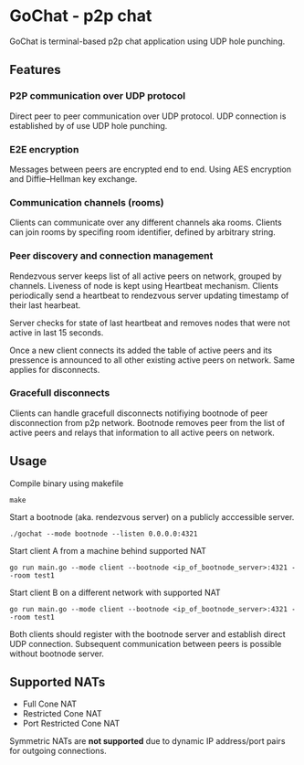# GoChat - p2p chat

GoChat is terminal-based p2p chat application using UDP hole punching.

## Features

### P2P communication over UDP protocol

Direct peer to peer communication over UDP protocol. UDP connection is established by of use UDP hole punching.

### E2E encryption

Messages between peers are encrypted end to end. Using AES encryption and Diffie–Hellman key exchange.

### Communication channels (rooms)

Clients can communicate over any different channels aka rooms. Clients can join rooms by specifing room identifier, defined by arbitrary string.

### Peer discovery and connection management

Rendezvous server keeps list of all active peers on network, grouped by channels.
Liveness of node is kept using Heartbeat mechanism. Clients periodically send a heartbeat to rendezvous server updating timestamp of their last hearbeat.

Server checks for state of last heartbeat and removes nodes that were not active in last 15 seconds.

Once a new client connects its added the table of active peers and its pressence is announced to all other existing active peers on network. Same applies for disconnects.


### Gracefull disconnects

Clients can handle gracefull disconnects notifiying bootnode of peer disconnection from p2p network. Bootnode removes peer from the list of active peers and relays that information to all active peers on network.

## Usage

Compile binary using makefile

```
make
```

Start a bootnode (aka. rendezvous server) on a publicly acccessible server.

```
./gochat --mode bootnode --listen 0.0.0.0:4321
```

Start client A from a machine behind supported NAT
```
go run main.go --mode client --bootnode <ip_of_bootnode_server>:4321 --room test1
```

Start client B on a different network with supported NAT
```
go run main.go --mode client --bootnode <ip_of_bootnode_server>:4321 --room test1
```

Both clients should register with the bootnode server and establish direct UDP connection.
Subsequent communication between peers is possible without bootnode server.

## Supported NATs

- Full Cone NAT
- Restricted Cone NAT
- Port Restricted Cone NAT

Symmetric NATs are **not supported** due to dynamic IP address/port pairs for outgoing connections.
